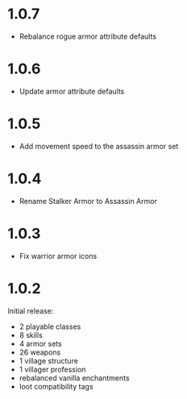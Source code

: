 # 1.0.7

- Rebalance rogue armor attribute defaults

# 1.0.6

- Update armor attribute defaults

# 1.0.5

- Add movement speed to the assassin armor set

# 1.0.4

- Rename Stalker Armor to Assassin Armor

# 1.0.3

- Fix warrior armor icons

# 1.0.2

Initial release:
- 2 playable classes
- 8 skills
- 4 armor sets
- 26 weapons
- 1 village structure
- 1 villager profession
- rebalanced vanilla enchantments
- loot compatibility tags

#
